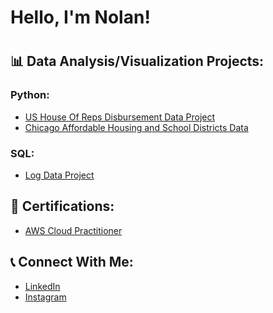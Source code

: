 <h1>Hello, I'm Nolan!<h1>
  
<h2>📊 Data Analysis/Visualization Projects:</h2>

<h3>Python:</h3>

- [US House Of Reps Disbursement Data Project](https://github.com/nurgo24/USHouseOfRepsData)
- [Chicago Affordable Housing and School Districts Data](https://github.com/nurgo24/ChicagoDataPortalProject)

<h3>SQL:</h3>

- [Log Data Project](https://github.com/nurgo24/SQLLogDataProject)

<h2>📑 Certifications:</h2>

- [AWS Cloud Practitioner](https://www.credly.com/badges/177c8465-274a-4488-bda8-b61c64544701/public_url)

<h2>📞 Connect With Me:</h2>

- [LinkedIn](https://www.linkedin.com/in/nolan-urgo/)
- [Instagram](https://www.instagram.com/nurgo24/)
